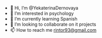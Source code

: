 - 👋 Hi, I’m @YekaterinaDernovaya
- 👀 I’m interested in psychology
- 🌱 I’m currently learning Spanish
- 💞️ I’m looking to collaborate on it projects 
- 📫 How to reach me rintor93@gmail.com

<!---
YekaterinaDernovaya/YekaterinaDernovaya is a ✨ special ✨ repository because its `README.md` (this file) appears on your GitHub profile.
You can click the Preview link to take a look at your changes.
--->
